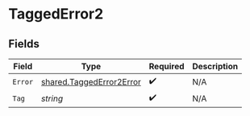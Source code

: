 # TaggedError2


## Fields

| Field                                                                       | Type                                                                        | Required                                                                    | Description                                                                 |
| --------------------------------------------------------------------------- | --------------------------------------------------------------------------- | --------------------------------------------------------------------------- | --------------------------------------------------------------------------- |
| `Error`                                                                     | [shared.TaggedError2Error](../../../pkg/models/shared/taggederror2error.md) | :heavy_check_mark:                                                          | N/A                                                                         |
| `Tag`                                                                       | *string*                                                                    | :heavy_check_mark:                                                          | N/A                                                                         |